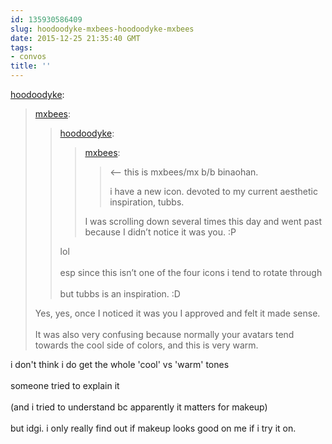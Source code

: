 ```yaml
---
id: 135930586409
slug: hoodoodyke-mxbees-hoodoodyke-mxbees
date: 2015-12-25 21:35:40 GMT
tags:
- convos
title: ''
---
```

<p><a class="tumblr_blog" href="http://hoodoodyke.tumblr.com/post/135930496954">hoodoodyke</a>:</p>
<blockquote>
<p><a class="tumblr_blog" href="http://mxbees.tumblr.com/post/135930386059">mxbees</a>:</p>
<blockquote>
<p><a class="tumblr_blog" href="http://hoodoodyke.tumblr.com/post/135930243964">hoodoodyke</a>:</p>
<blockquote>
<p><a class="tumblr_blog" href="http://mxbees.tumblr.com/post/135921179139">mxbees</a>:</p>
<blockquote>
<p>&lt;— this is mxbees/mx b/b binaohan.</p>

<p>i have a new icon. devoted to my current aesthetic inspiration, tubbs.</p>
</blockquote>
<p>I was scrolling down several times this day and went past because I didn’t notice it was you. :P</p>
</blockquote>
<p>lol<br><br>esp since this isn’t one of the four icons i tend to rotate through<br><br>but tubbs is an inspiration. :D</p>
</blockquote>
<p>Yes, yes, once I noticed it was you I approved and felt it made sense.<br><br>It was also very confusing because normally your avatars tend towards the cool side of colors, and this is very warm.</p>
</blockquote>

<p>i don't think i do get the whole 'cool' vs 'warm' tones<br/><br/>someone tried to explain it<br/><br/>(and i tried to understand bc apparently it matters for makeup)<br/><br/>but idgi. i only really find out if makeup looks good on me if i try it on.</p>